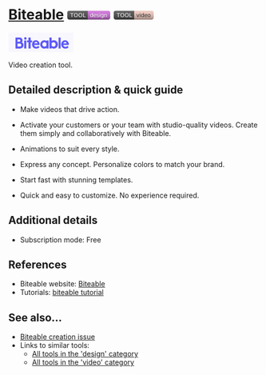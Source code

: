 # [Biteable](https://biteable.com/)  [<img src="images/design.png" align="bottom">](https://github.com/e-CLOSE/Toolbox/issues?q=label%3A01_TOOL+label%3Adesign) [<img src="images/video.png" align="bottom">](https://github.com/e-CLOSE/Toolbox/issues?q=label%3A01_TOOL+label%3Avideo)

[<img src="images/biteable.png" align="bottom" alt="biteable Logo">](https://biteable.com/)

Video creation tool.


## Detailed description & quick guide

+ Make videos that drive action.

+ Activate your customers or your team with studio-quality videos. Create them simply and collaboratively with Biteable.

+ Animations to suit every style.

+ Express any concept. Personalize colors to match your brand.

+ Start fast with stunning templates.

+ Quick and easy to customize. No experience required.


## Additional details

- Subscription mode: Free


## References

- Biteable website: [Biteable](https://biteable.com/)
- Tutorials: [biteable tutorial](https://www.youtube.com/c/BiteableVideoMaker/videos)


## See also...

- [Biteable creation issue](https://github.com/e-CLOSE/Toolbox/issues/94)
- Links to similar tools:
  - [All tools in the 'design' category](https://github.com/e-CLOSE/Toolbox/issues?q=label%3A01_TOOL+label%3Adesign)
  - [All tools in the 'video' category](https://github.com/e-CLOSE/Toolbox/issues?q=label%3A01_TOOL+label%3Avideo)
